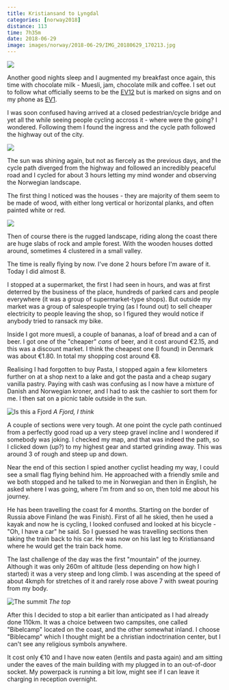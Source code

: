 ```yaml
---
title: Kristiansand to Lyngdal
categories: [norway2018]
distance: 113
time: 7h35m
date: 2018-06-29
image: images/norway/2018-06-29/IMG_20180629_170213.jpg
---
```



<img class="image-right" src="/images/norway/2018-06-29/map.png"/>

Another good nights sleep and I augmented my breakfast once again, this time
with chocolate milk - Muesli, jam, chocolate milk and coffee. I set out to
follow what officially seems to be the
[EV12](http://www.eurovelo.com/en/eurovelos/eurovelo-12) but is marked on
signs and on my phone as
[EV1](http://www.eurovelo.com/en/eurovelos/eurovelo-1).

I was soon confused having arrived at a closed pedestrian/cycle bridge and
yet all the while seeing people cycling accross it - where were the going? I
wondered. Following them I found the ingress and the cycle path followed the
highway out of the city.

<img class="image-right" src="/images/norway/2018-06-29/IMG_20180629_120037.jpg"/>

The sun was shining again, but not as fiercely as the previous days, and the
cycle path diverged from the highway and followed an incredibly peaceful road
and I cycled for about 3 hours letting my mind wonder and observing the
Norwegian landscape.

The first thing I noticed was the houses - they are majority of them seem to
be made of wood, with either long vertical or horizontal planks, and often
painted white or red.

<img class="image-left" src="/images/norway/2018-06-29/IMG_20180629_121619.jpg"/>

Then of course there is the rugged landscape, riding along the coast there are
huge slabs of rock and ample forest. With the wooden houses dotted around,
sometimes 4 clustered in a small valley.

The time is really flying by now. I've done 2 hours before I'm aware of it.
Today I did almost 8.

I stopped at a supermarket, the first I had seen in hours, and was at first
deterred by the business of the place, hundreds of parked cars and people
everywhere (it was a group of supermarket-type shops). But outside my market
was a group of salespeople trying (as I found out) to sell cheaper electricity
to people leaving the shop, so I figured they would notice if anybody tried to
ransack my bike.

Inside I got more muesli, a couple of bananas, a loaf of bread and a can of
beer. I got one of the "cheaper" *cans* of beer, and it cost around €2.15, and
this was a discount market. I think the cheapest one (I found) in Denmark was
about €1.80. In total my shopping cost around €8.

Realising I had forgotten to buy Pasta, I stopped again a few kilometers
further on at a shop next to a lake and got the pasta and a cheap sugary
vanilla pastry. Paying with cash was confusing as I now have a mixture of
Danish and Norwegian kroner, and I had to ask the cashier to sort them for me.
I then sat on a picnic table outside in the sun.

![Is this a Fjord](/images/norway/2018-06-29/IMG_20180629_155427.jpg)
*A Fjord, I think*

A couple of sections were very tough. At one point the cycle path continued
from a perfectly good road up a very steep gravel incline and I wondered if
somebody was joking. I checked my map, and that was indeed the path, so I
clicked down (up?) to my highest gear and started grinding away. This was
around 3 of rough and steep up and down.

Near the end of this section I spied another cyclist heading my way, I could
see a small flag flying behind him. He approached with a friendly smile and we
both stopped and he talked to me in Norwegian and then in English, he asked
where I was going, where I'm from and so on, then told me about his journey.

He has been travelling the coast for 4 months. Starting on the border of Russia above
Finland (he was Finish). First of all he skied, then he used a kayak and now
he is cycling, I looked confused and looked at his bicycle - "Oh, I have a
car" he said. So I guessed he was travelling sections then taking the train
back to his car. He was now on his last leg to Kristiansand where he would get
the train back home.

The last challenge of the day was the first "mountain" of the journey.
Although it was only 260m of altitude (less depending on how high I started)
it was a very steep and long climb. I was ascending at the speed of about
4kmph for stretches of it and rarely rose above 7 with sweat pouring from my
body.

![The summit](/images/norway/2018-06-29/IMG_20180629_170213.jpg)
*The top*

After this I decided to stop a bit earlier than anticipated as I had already
done 110km. It was a choice between two campsites, one called "Bibelcamp"
located on the coast, and the other somewhat inland. I choose "Biblecamp"
which I thought might be a christian indoctrination center, but I can't see
any religious symbols anywhere.

It cost only €10 and I have now eaten (lentils and pasta again) and am sitting
under the eaves of the main building with my plugged in to an out-of-door
socket. My powerpack is running a bit low, might see if I can leave it
charging in reception overnight.





